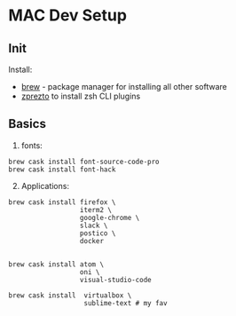 # MAC Dev Setup

## Init

Install:

- [brew](https://brew.sh/) - package manager for installing all other software
- [zprezto](https://github.com/sorin-ionescu/prezto) to install zsh CLI plugins

## Basics

1. fonts:

```
brew cask install font-source-code-pro
brew cask install font-hack
```

2. Applications:

```
brew cask install firefox \
                  iterm2 \
                  google-chrome \
                  slack \
                  postico \
                  docker
                  
```

```
brew cask install atom \
                  oni \
                  visual-studio-code
```

```
brew cask install  virtualbox \
                   sublime-text # my fav
````
